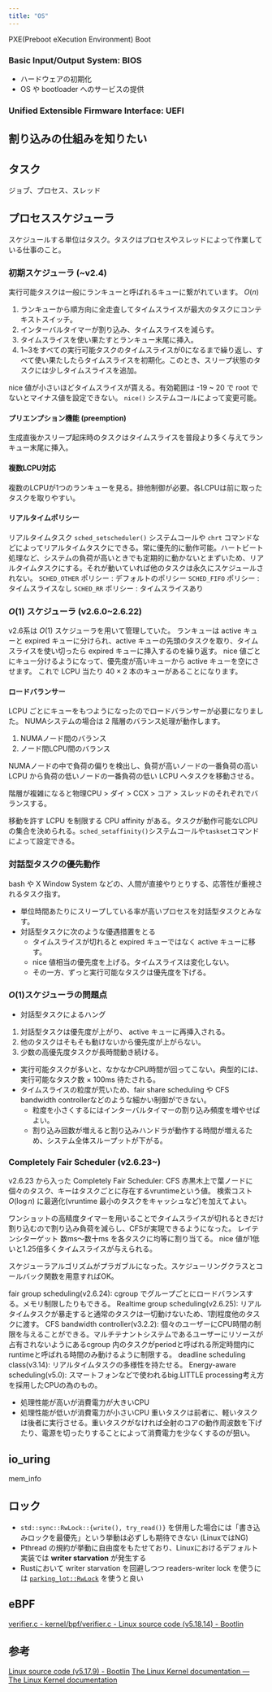 ```yaml
---
title: "OS"
---
```


PXE(Preboot eXecution Environment) Boot

### Basic Input/Output System: BIOS

- ハードウェアの初期化
- OS や bootloader へのサービスの提供

### Unified Extensible Firmware Interface: UEFI

## 割り込みの仕組みを知りたい

## タスク
ジョブ、プロセス、スレッド

## プロセススケジューラ
スケジュールする単位はタスク。タスクはプロセスやスレッドによって作業している仕事のこと。

### 初期スケジューラ (~v2.4)
実行可能タスクは一般にランキューと呼ばれるキューに繋がれています。
$O(n)$

1. ランキューから順方向に全走査してタイムスライスが最大のタスクにコンテキストスイッチ。
2. インターバルタイマーが割り込み、タイムスライスを減らす。
3. タイムスライスを使い果たすとランキュー末尾に挿入。
4. 1~3をすべての実行可能タスクのタイムスライスが0になるまで繰り返し、すべて使い果たしたらタイムスライスを初期化。このとき、スリープ状態のタスクには少しタイムスライスを追加。

nice 値が小さいほどタイムスライスが貰える。有効範囲は -19 ~ 20 で root でないとマイナス値を設定できない。 `nice()` システムコールによって変更可能。

#### プリエンプション機能 (preemption)
生成直後かスリープ起床時のタスクはタイムスライスを普段より多く与えてランキュー末尾に挿入。

#### 複数LCPU対応
複数のLCPUが1つのランキューを見る。排他制御が必要。各LCPUは前に取ったタスクを取りやすい。

#### リアルタイムポリシー
リアルタイムタスク
`sched_setscheduler()` システムコールや `chrt` コマンドなどによってリアルタイムタスクにできる。常に優先的に動作可能。ハートビート処理など、システムの負荷が高いときでも定期的に動かないとまずいため、リアルタイムタスクにする。それが動いていれば他のタスクは永久にスケジュールされない。
`SCHED_OTHER` ポリシー : デフォルトのポリシー
`SCHED_FIFO` ポリシー : タイムスライスなし
`SCHED_RR` ポリシー : タイムスライスあり

### $O(1)$ スケジューラ (v2.6.0~2.6.22)
v2.6系は $O(1)$ スケジューラを用いて管理していた。
ランキューは active キューと expired キューに分けられ、active キューの先頭のタスクを取り、タイムスライスを使い切ったら expired キューに挿入するのを繰り返す。
nice 値ごとにキュー分けるようになって、優先度が高いキューから active キューを空にさせます。
これで LCPU 当たり $40\times 2$ 本のキューがあることになります。

#### ロードバランサー
LCPU ごとにキューをもつようになったのでロードバランサーが必要になりました。
NUMAシステムの場合は 2 階層のバランス処理が動作します。

1. NUMAノード間のバランス
2. ノード間LCPU間のバランス

NUMAノードの中で負荷の偏りを検出し、負荷が高いノードの一番負荷の高い LCPU から負荷の低いノードの一番負荷の低い LCPU へタスクを移動させる。

階層が複雑になると物理CPU > ダイ > CCX > コア > スレッドのそれぞれでバランスする。

移動を許す LCPU を制限する CPU affinity がある。タスクが動作可能なLCPUの集合を決められる。`sched_setaffinity()`システムコールや`taskset`コマンドによって設定できる。

### 対話型タスクの優先動作
bash や X Window System などの、人間が直接やりとりする、応答性が重視されるタスク指す。

- 単位時間あたりにスリープしている率が高いプロセスを対話型タスクとみなす。
- 対話型タスクに次のような優遇措置をとる
	- タイムスライスが切れると expired キューではなく active キューに移す。
	- nice 値相当の優先度を上げる。タイムスライスは変化しない。
	- その一方、ずっと実行可能なタスクは優先度を下げる。


### $O(1)$スケジューラの問題点
- 対話型タスクによるハング
1. 対話型タスクは優先度が上がり、 active キューに再挿入される。
2. 他のタスクはそもそも動けないから優先度が上がらない。
3. 少数の高優先度タスクが長時間動き続ける。
- 実行可能タスクが多いと、なかなかCPU時間が回ってこない。典型的には、実行可能なタスク数 × 100ms 待たされる。
- タイムスライスの粒度が荒いため、fair share scheduling や CFS bandwidth controllerなどのような細かい制御ができない。
	- 粒度を小さくするにはインターバルタイマーの割り込み頻度を増やせばよい。
	- 割り込み回数が増えると割り込みハンドラが動作する時間が増えるため、システム全体スループットが下がる。

### Completely Fair Scheduler (v2.6.23~)
v2.6.23 から入った Completely Fair Scheduler: CFS
赤黒木上で葉ノードに個々のタスク、キーはタスクごとに存在するvruntimeという値。
検索コスト $O(\log n)$ に最適化(vruntime 最小のタスクをキャッシュなど)を加えてよい。

ワンショットの高精度タイマーを用いることでタイムスライスが切れるときだけ割り込むので割り込み負荷を減らし、CFSが実現できるようになった。
レイテンシターゲット 数ms～数十ms を各タスクに均等に割り当てる。
nice 値が1低いと1.25倍多くタイムスライスが与えられる。

スケジューラアルゴリズムがプラガブルになった。スケジューリングクラスとコールバック関数を用意すればOK。

fair group scheduling(v2.6.24): cgroup でグループごとにロードバランスする。メモリ制限したりもできる。
Realtime group scheduling(v2.6.25): リアルタイムタスクが暴走すると通常のタスクは一切動けないため、1割程度他のタスクに渡す。
CFS bandwidth controller(v3.2.2): 個々のユーザーにCPU時間の制限を与えることができる。マルチテナントシステムであるユーザーにリソースが占有されないようにあるcgroup 内のタスクがperiodと呼ばれる所定時間内にruntimeと呼ばれる時間のみ動けるように制限する。
deadline scheduling class(v3.14): リアルタイムタスクの多様性を持たせる。
Energy-aware scheduling(v5.0): スマートフォンなどで使われるbig.LITTLE processing考え方を採用したCPUの為のもの。
- 処理性能が高いが消費電力が大きいCPU
- 処理性能が低いが消費電力が小さいCPU
重いタスクは前者に、軽いタスクは後者に実行させる。重いタスクがなければ全射のコアの動作周波数を下げたり、電源を切ったりすることによって消費電力を少なくするのが狙い。

## io_uring

mem_info

## ロック
- `std::sync::RwLock::{write(), try_read()}` を併用した場合には「書き込みロックを最優先」という挙動は必ずしも期待できない (LinuxではNG)
- Pthread の規約が挙動に自由度をもたせており、Linuxにおけるデフォルト実装では **writer starvation** が発生する
- Rustにおいて writer starvation を回避しつつ readers-writer lock を使うには [`parking_lot::RwLock`](https://docs.rs/parking_lot/latest/parking_lot/type.RwLock.html) を使うと良い


## eBPF
[verifier.c - kernel/bpf/verifier.c - Linux source code (v5.18.14) - Bootlin](https://elixir.bootlin.com/linux/v5.18.14/source/kernel/bpf/verifier.c#L10186)


## 参考
[Linux source code (v5.17.9) - Bootlin](https://elixir.bootlin.com/linux/v5.17.9/source)
[The Linux Kernel documentation — The Linux Kernel documentation](https://docs.kernel.org/)